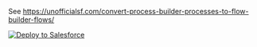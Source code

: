 See https://unofficialsf.com/convert-process-builder-processes-to-flow-builder-flows/


<a href="https://githubsfdeploy.herokuapp.com?owner=yochevreux&repo=ProcessBuilderConverter">
  <img alt="Deploy to Salesforce"
       src="https://raw.githubusercontent.com/afawcett/githubsfdeploy/master/deploy.png">
</a>
